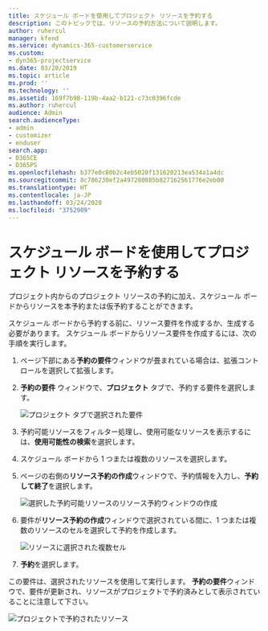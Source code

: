 ```yaml
---
title: スケジュール ボードを使用してプロジェクト リソースを予約する
description: このトピックでは、リソースの予約方法について説明します。
author: ruhercul
manager: kfend
ms.service: dynamics-365-customerservice
ms.custom:
- dyn365-projectservice
ms.date: 03/28/2019
ms.topic: article
ms.prod: ''
ms.technology: ''
ms.assetid: 169f7b98-119b-4aa2-b121-c73c0396fcde
ms.author: ruhercul
audience: Admin
search.audienceType:
- admin
- customizer
- enduser
search.app:
- D365CE
- D365PS
ms.openlocfilehash: b377e0c80b2c4eb5028f131620213ea534a1a4dc
ms.sourcegitcommit: 8c786230ef2a497280885b827162561776e2eb00
ms.translationtype: HT
ms.contentlocale: ja-JP
ms.lasthandoff: 03/24/2020
ms.locfileid: "3752909"
---
```

# <a name="use-the-schedule-board-to-book-project-resources"></a>スケジュール ボードを使用してプロジェクト リソースを予約する

プロジェクト内からのプロジェクト リソースの予約に加え、スケジュール ボードからリソースを本予約または仮予約することができます。

スケジュール ボードから予約する前に、リソース要件を作成するか、生成する必要があります。 スケジュール ボードからリソース要件を作成するには、次の手順を実行します。

1. ページ下部にある**予約の要件**ウィンドウが畳まれている場合は、拡張コントロールを選択して拡張します。
2. **予約の要件** ウィンドウで、**プロジェクト** タブで、予約する要件を選択します。

    ![プロジェクト タブで選択された要件](media/Resource-Management-image73.png)

3. 予約可能リソースをフィルター処理し、使用可能なリソースを表示するには、**使用可能性の検索**を選択します。 
4. スケジュール ボードから 1 つまたは複数のリソースを選択します。 
5. ページの右側の**リソース予約の作成**ウィンドウで、予約情報を入力し、**予約して終了**を選択します。

    ![選択した予約可能リソースのリソース予約ウィンドウの作成](media/Resource-Management-image74.png)

6. 要件が**リソース予約の作成**ウィンドウで選択されている間に、1 つまたは複数のリソースのセルを選択して予約を作成します。

    ![リソースに選択された複数セル](media/Resource-Management-image75.png)

7. **予約**を選択します。

この要件は、選択されたリソースを使用して実行します。 **予約の要件**ウィンドウで、要件が更新され、リソースがプロジェクトで予約済みとして表示されていることに注意して下さい。

![プロジェクトで予約されたリソース](media/Resource-Management-image76.png)
